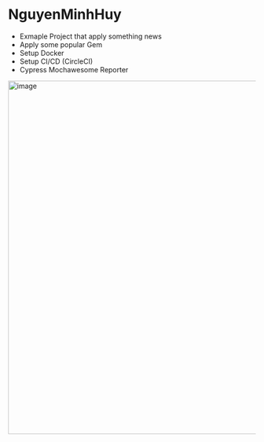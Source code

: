 # NguyenMinhHuy
- Exmaple Project that apply something news
- Apply some popular Gem
- Setup Docker
- Setup CI/CD (CircleCI)
- Cypress Mochawesome Reporter
<img width="719" alt="image" src="https://github.com/nguyenminhhuy89/NguyenMinhHuy/assets/18281066/027748fd-c884-40d2-a352-cca80af7b640">
